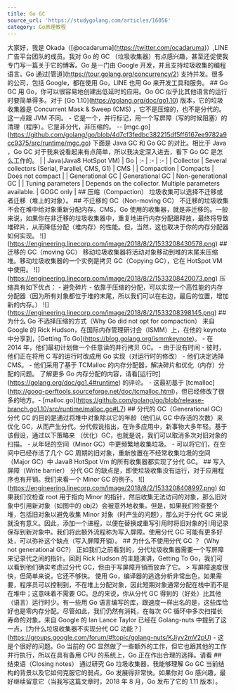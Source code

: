 ```yaml
---
title: Go GC
source_url: 'https://studygolang.com/articles/16056'
category: Go原理教程
---
```

大家好，我是 Okada（\[@ocadaruma\](https://twitter.com/ocadaruma)）,LINE 广告平台团队的成员。我对 Go 的 GC （垃圾收集器）有点感兴趣，甚至还促使我专门写一篇关于它的博客。Go 是一门由 Google 开发，并且支持垃圾收集的编程语言。Go 通过\[管道\](https://tour.golang.org/concurrency/2) 支持并发。很多的公司，包括 Google，都在使用 Go，LINE 也用 Go 来开发工具和服务。 ## Go GC 用 Go，你可以很容易地创建出低延时的应用。Go GC 似乎比其他语言的运行时要简单得多。对于 \[Go 1.10\](https://golang.org/doc/go1.10) 版本，它的垃圾收集器是 Concurrent Mask & Sweep (CMS) ，它不是压缩的，也不是分代的。这一点跟 JVM 不同。 - 它是一个，并行标记，用一个写屏障（写的时候阻塞）的清理（程序）。它是非分代，非压缩的。 -- \[mgc.go\](https://github.com/golang/go/blob/4d7cf3fedbc382215df5ff6167ee9782a9cc9375/src/runtime/mgc.go) 下面是 Java GC 和 Go GC 的对比。相比于 Java ，Go GC 对于我来说看起来有点简单，所以我决定深入进去，看下 Go GC 是怎么工作的。 | | Java(Java8 HotSpot VM) | Go | :- | :- | :- | | Collector | Several collectors (Serial, Parallel, CMS, G1) | CMS | | Compaction | Compacts | Does not compact | | Generational GC | Generational GC | Non-generational GC | | Tuning parameters | Depends on the collector. Multiple parameters available. | GOGC only | ## 压缩（Compaction） 垃圾收集可以选择不迁移或者迁移（堆上的对象）。 ## 不迁移的 GC（Non-moving GC） 不迁移的垃圾收集不会在堆中给对象重新分配内存。CMS，Go 使用的收集器，就是非迁移的。一般来说，如果你在非迁移的垃圾收集器中，重复地进行内存分配跟释放，最终将导致堆碎片，从而降低分配（堆内存）的性能。但，当然，这也取决于你的内存分配器如何实现。 !\[\](https://engineering.linecorp.com/image/2018/8/2/1533208430578.png) ## 迁移的 GC（moving GC） 移动垃圾收集器将活动对象移动到堆的末尾来压缩堆。移动垃圾收集器的一个实例是拷贝 GC（Copying GC），它在 HotSpot VM 中使用。 !\[\](https://engineering.linecorp.com/image/2018/8/2/1533208420073.png) 压缩具有如下优点： - 避免碎片 - 依靠于压缩的分配，可以实现一个高性能的内存分配器（因为所有对象都位于堆的末尾，所以我们可以在右边，最后的位置，增加新的内存。） !\[\](https://engineering.linecorp.com/image/2018/8/2/1533208398145.png) ## 为什么 Go 不选择压缩的方式（Why Go did not opt for compaction） 来自 Google 的 Rick Hudson，在国际内存管理研讨会（ISMM）上，在他的 keynote 中分享到，\[Getting To Go\](https://blog.golang.org/ismmkeynote)。 - 在 2014 年，他们最初计划做一个任意读的并行拷贝 GC。 - 由于没有时间 - 彼时，他们正在将用 C 写的运行时改成用 Go 实现（对运行时的修改） - 他们决定选择 CMS。 - 他们采用了基于 TCMalloc 的内存分配器，解决碎片和优化（内存）分配的问题。 了解更多 Go 内存分配的内容，请看\[运行时\](https://golang.org/doc/go1.4#runtime) 的评论。 - 这最初基于 \[tcmalloc\](http://goog-perftools.sourceforge.net/doc/tcmalloc.html)，但已经修改了很多的地方。- \[malloc.go\](https://github.com/golang/go/blob/release-branch.go1.10/src/runtime/malloc.go#L7) ## 分代的 GC（Generational GC） 分代 GC 的目的是通过将堆中对象除以它的年龄（他们从 GC 中存活的次数）来优化 GC，从而产生分代。分代假说指出，在许多应用中，新事物大多年轻。基于该假设，通过以下策略来 （优化）GC，也就是说，我们可以取消多次对旧对象的扫描。 - 从年轻的空间（Minor GC）中更频繁地收集垃圾。 - 可以将它们，在空间中已经存活了几个 GC 周期的旧对象，重新放置在不经常收集垃圾的空间（Major GC）中 Java8 HotSpot Vm 的所有收集器都实现了分代 GC。 ## 写入屏障（Write barrier） 分代 GC 的缺点是，即使垃圾收集没有运行，对于应用程序也有开销。我们来看一个 Minor GC 的例子。 !\[\](https://engineering.linecorp.com/image/2018/8/2/1533208408997.png) 如果我们仅检查 root 用于指向 Minor 的指针，然后收集无法访问的对象，那么旧对象中引用新对象（如图中的 obj2）会被意外地收集。但是，如果我们检查整个堆，包括旧对象以避免收集 Minor 对象（时产生的问题），那么对于分代 GC 来说就没有意义。因此，添加一个进程，以便在替换或重写引用时将旧对象的引用记录保存到新对象中。我们将此额外流程称为写入屏障。使用分代 GC 可能有更多好处，可以弥补这个缺点（写入屏障开销）。 ## 为什么不使用分代 GC ？（Why not generational GC?） 正如我们之前看到的，分代垃圾收集器需要一个写屏障来记录代之间的指针。回到 Rick Hudson 的主题演讲，Getting To Go，我们可以看到他们确实考虑过分代 GC，但由于写屏障开销而放弃了它。 > 写屏障速度很快，但简单来说，它还不够快。 使用 Go，编译器的逃逸分析非常出色，如果需要，程序员可以控制到，不在堆上分配对象，因此短期对象通常分配在栈中而不是在堆中；这意味着不需要 GC。总的来说，你从分代 GC 得到的（好处）比其他（语言）运行时少。有一些用 Go 语言编写的库，跟速度一样出名的是，这些库恰好也是零内存分配。尽管如此，我们仍然有消耗，在每次 GC 循环中多次扫描长寿命的对象。来自 Google 的 Ian Lance Taylor 已经在 Golang-nuts 中提到了这一点，\[为什么垃圾收集器不实现分代 GC 功能？\](https://groups.google.com/forum/#!topic/golang-nuts/KJiyv2mV2pU) - 这是个很好的问题。Go 当前的 GC 显然做了一些额外的工作，但它也跟其他的工作并行执行，所以在具有备用 CPU 的系统上，Go 正在作出合理的选择。请看 \## 结束语（Closing notes） 通过研究 Go 垃圾收集器，我能够理解 Go GC 当前结构的背景以及它如何克服它的弱点。Go 发展得非常快。如果你对 Go 感兴趣，最好继续留意它（当我写这篇文章时，2018 年 8 月，Go 发布了它的 1.11 版本）。
